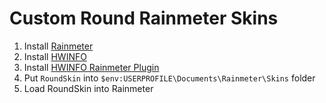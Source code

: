 # Custom Round Rainmeter Skins

1. Install [Rainmeter](https://www.rainmeter.net/)
1. Install [HWINFO](https://www.hwinfo.com/download/)
1. Install [HWINFO Rainmeter Plugin](https://www.hwinfo.com/files/RainmeterPlugin/HWiNFO_3.2.0.rmskin)
1. Put `RoundSkin` into `$env:USERPROFILE\Documents\Rainmeter\Skins` folder
1. Load RoundSkin into Rainmeter
